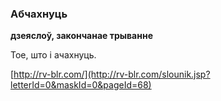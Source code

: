### Абчахнуць
**дзеяслоў, закончанае трыванне**

Тое, што і ачахнуць.

<a rel="author">[http://rv-blr.com/](http://rv-blr.com/slounik.jsp?letterId=0&maskId=0&pageId=68)</a>

